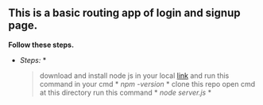 ## This is a basic routing app of login and signup page.

**Follow these steps.**
* *Steps:* * 
    > download and install node js in your local [link](https://nodejs.org/en/download/)
      and run this command in your cmd * *npm -version* *
    > clone this repo
    > open cmd at this directory 
    > run this command * *node server.js* *
